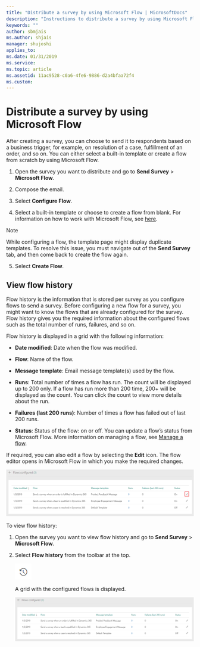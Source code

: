 ```yaml
---
title: "Distribute a survey by using Microsoft Flow | MicrosoftDocs"
description: "Instructions to distribute a survey by using Microsoft Flow"
keywords: ""
author: sbmjais
ms.author: shjais
manager: shujoshi
applies_to: 
ms.date: 01/31/2019
ms.service: 
ms.topic: article
ms.assetid: 11ac9528-c0a6-4fe6-9886-d2a4bfaa72f4
ms.custom: 
---
```

# Distribute a survey by using Microsoft Flow

After creating a survey, you can choose to send it to respondents based on a business trigger, for example, on resolution of a case, fulfillment of an order, and so on. You can either select a built-in template or create a flow from scratch by using Microsoft Flow.

1.  Open the survey you want to distribute and go to **Send Survey** &gt; **Microsoft Flow**.

2.  Compose the email.

3.  Select **Configure Flow**.

4.  Select a built-in template or choose to create a flow from blank. For information on how to work with Microsoft Flow, see [here](https://docs.microsoft.com/en-us/flow/get-started-logic-template).  

> [!NOTE]
> While configuring a flow, the template page might display duplicate templates. To resolve this issue, you must navigate out of the **Send Survey** tab, and then come back to create the flow again.

5.  Select **Create Flow**.

## View flow history

Flow history is the information that is stored per survey as you configure flows to send a survey. Before configuring a new flow for a survey, you might want to know the flows that are already configured for the survey. Flow history gives you the required information about the configured flows such as the total number of runs, failures, and so on.

Flow history is displayed in a grid with the following information:

- **Date modified**: Date when the flow was modified.

- **Flow**: Name of the flow.

- **Message template**: Email message template(s) used by the flow.

- **Runs**: Total number of times a flow has run. The count will be displayed up to 200 only. If a flow has run more than 200 time, 200+ will be displayed as the count. You can click the count to view more details about the run.

- **Failures (last 200 runs)**: Number of times a flow has failed out of last 200 runs.

- **Status**: Status of the flow: on or off. You can update a flow’s status from Microsoft Flow. More information on managing a flow, see [Manage a flow](https://docs.microsoft.com/en-us/flow/get-started-logic-flow#manage-a-flow).  

If required, you can also edit a flow by selecting the **Edit** icon. The flow editor opens in Microsoft Flow in which you make the required changes.

![edit a flow](media/edit-flow.png "Edit a flow")  

To view flow history:

1.  Open the survey you want to view flow history and go to **Send Survey** &gt; **Microsoft Flow**.

2.  Select **Flow history** from the toolbar at the top.

    ![view flow history](media/view-flow-history.png "View flow history")  

    A grid with the configured flows is displayed.

    ![flow history details](media/flow-history-details.png "Flow history details")  

